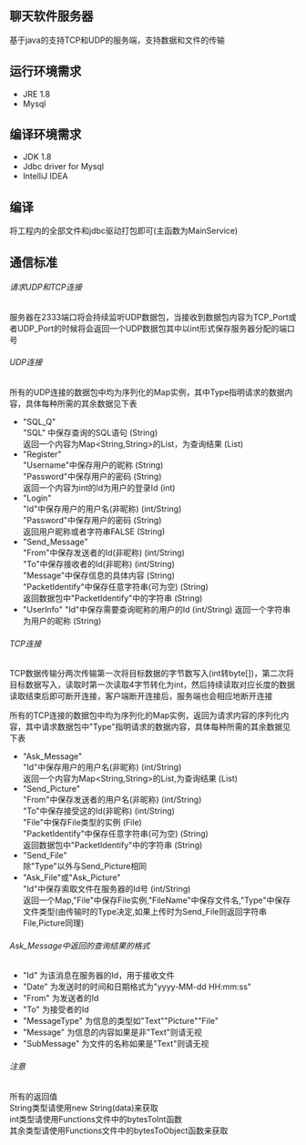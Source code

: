 ## 聊天软件服务器
基于java的支持TCP和UDP的服务端，支持数据和文件的传输
## 运行环境需求
* JRE 1.8
* Mysql
## 编译环境需求
* JDK 1.8
* Jdbc driver for Mysql
* IntelliJ IDEA
## 编译
将工程内的全部文件和jdbc驱动打包即可(主函数为MainService)
## 通信标准
###### 请求UDP和TCP连接
服务器在2333端口将会持续监听UDP数据包，当接收到数据包内容为TCP_Port或者UDP_Port的时候将会返回一个UDP数据包其中以int形式保存服务器分配的端口号
###### UDP连接
所有的UDP连接的数据包中均为序列化的Map实例，其中Type指明请求的数据内容，具体每种所需的其余数据见下表  
* "SQL_Q"   
  "SQL" 中保存查询的SQL语句 (String)  
  返回一个内容为Map<String,String>的List，为查询结果 (List)
* "Register"  
  "Username"中保存用户的昵称 (String)  
  "Password"中保存用户的密码 (String)  
  返回一个内容为int的Id为用户的登录Id (int)
* "Login"  
  "Id"中保存用户的用户名(非昵称) (int/String)  
  "Password"中保存用户的密码 (String)  
  返回用户昵称或者字符串FALSE (String)  
* "Send_Message"  
  "From"中保存发送者的Id(非昵称) (int/String)  
  "To"中保存接收者的Id(非昵称) (int/String)  
  "Message"中保存信息的具体内容 (String)  
  "PacketIdentify"中保存任意字符串(可为空) (String)  
  返回数据包中"PacketIdentify"中的字符串 (String)
* "UserInfo"
  "Id"中保存需要查询昵称的用户的Id (int/String)
  返回一个字符串为用户的昵称 (String)
###### TCP连接
TCP数据传输分两次传输第一次将目标数据的字节数写入(int转byte[])，第二次将目标数据写入，读取时第一次读取4字节转化为int，然后持续读取对应长度的数据读取结束后即可断开连接，客户端断开连接后，服务端也会相应地断开连接  
  
所有的TCP连接的数据包中均为序列化的Map实例，返回为请求内容的序列化内容，其中请求数据包中"Type"指明请求的数据内容，具体每种所需的其余数据见下表  
* "Ask_Message"  
  "Id"中保存用户的用户名(非昵称) (int/String)  
  返回一个内容为Map<String,String>的List,为查询结果 (List)
* "Send_Picture"  
  "From"中保存发送者的用户名(非昵称) (int/String)  
  "To"中保存接受这的Id(非昵称) (int/String)  
  "File"中保存File类型的实例 (File)  
  "PacketIdentify"中保存任意字符串(可为空) (String)  
  返回数据包中"PacketIdentify"中的字符串 (String)
* "Send_File"  
  除"Type"以外与Send_Picture相同
* "Ask_File"或"Ask_Picture"  
  "Id"中保存索取文件在服务器的Id号 (int/String)  
  返回一个Map,"File"中保存File实例,"FileName"中保存文件名,"Type"中保存文件类型(由传输时的Type决定,如果上传时为Send_File则返回字符串File,Picture同理)
###### Ask_Message中返回的查询结果的格式
* "Id" 为该消息在服务器的Id，用于接收文件
* "Date" 为发送时的时间和日期格式为"yyyy-MM-dd HH:mm:ss"
* "From" 为发送者的Id
* "To" 为接受者的Id
* "MessageType" 为信息的类型如"Text""Picture""File"
* "Message" 为信息的内容如果是非"Text"则请无视
* "SubMessage" 为文件的名称如果是"Text"则请无视
###### 注意
所有的返回值  
String类型请使用new String(data)来获取  
int类型请使用Functions文件中的bytesToInt函数  
其余类型请使用Functions文件中的bytesToObject函数来获取
